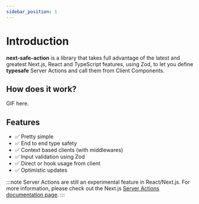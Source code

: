 ```yaml
---
sidebar_position: 1
---
```


# Introduction

**next-safe-action** is a library that takes full advantage of the latest and greatest Next.js, React and TypeScript features, using Zod, to let you define **typesafe** Server Actions and call them from Client Components.

## How does it work?

GIF here.

## Features
- ✅ Pretty simple
- ✅ End to end type safety
- ✅ Context based clients (with middlewares)
- ✅ Input validation using Zod
- ✅ Direct or hook usage from client
- ✅ Optimistic updates

:::note
Server Actions are still an experimental feature in React/Next.js. For more information, please check out the Next.js [Server Actions documentation page](https://nextjs.org/docs/app/api-reference/functions/server-actions).
:::